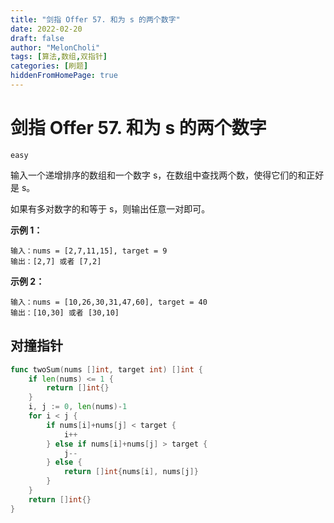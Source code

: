 ```yaml
---
title: "剑指 Offer 57. 和为 s 的两个数字"
date: 2022-02-20
draft: false
author: "MelonCholi"
tags: [算法,数组,双指针]
categories: [刷题]
hiddenFromHomePage: true
---
```


# 剑指 Offer 57. 和为 s 的两个数字

`easy`

输入一个递增排序的数组和一个数字 s，在数组中查找两个数，使得它们的和正好是 s。

如果有多对数字的和等于 s，则输出任意一对即可。	

**示例 1：**

```
输入：nums = [2,7,11,15], target = 9
输出：[2,7] 或者 [7,2]
```

**示例 2：**

```
输入：nums = [10,26,30,31,47,60], target = 40
输出：[10,30] 或者 [30,10]
```

## 对撞指针

```go
func twoSum(nums []int, target int) []int {
	if len(nums) <= 1 {
		return []int{}
	}
	i, j := 0, len(nums)-1
	for i < j {
		if nums[i]+nums[j] < target {
			i++
		} else if nums[i]+nums[j] > target {
			j--
		} else {
			return []int{nums[i], nums[j]}
		}
	}
	return []int{}
}
```

